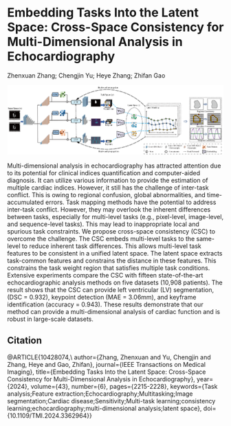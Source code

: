 # Embedding Tasks Into the Latent Space: Cross-Space Consistency for Multi-Dimensional Analysis in Echocardiography

Zhenxuan Zhang; Chengjin Yu; Heye Zhang; Zhifan Gao

![Figure 1](network_sep.png)

Multi-dimensional analysis in echocardiography has attracted attention due to its potential for clinical indices quantification and computer-aided diagnosis. It can utilize various information to provide the estimation of multiple cardiac indices. However, it still has the challenge of inter-task conflict. This is owing to regional confusion, global abnormalities, and time-accumulated errors. Task mapping methods have the potential to address inter-task conflict. However, they may overlook the inherent differences between tasks, especially for multi-level tasks (e.g., pixel-level, image-level, and sequence-level tasks). This may lead to inappropriate local and spurious task constraints. We propose cross-space consistency (CSC) to overcome the challenge. The CSC embeds multi-level tasks to the same-level to reduce inherent task differences. This allows multi-level task features to be consistent in a unified latent space. The latent space extracts task-common features and constrains the distance in these features. This constrains the task weight region that satisfies multiple task conditions. Extensive experiments compare the CSC with fifteen state-of-the-art echocardiographic analysis methods on five datasets (10,908 patients). The result shows that the CSC can provide left ventricular (LV) segmentation, (DSC = 0.932), keypoint detection (MAE = 3.06mm), and keyframe identification (accuracy = 0.943). These results demonstrate that our method can provide a multi-dimensional analysis of cardiac function and is robust in large-scale datasets.

## Citation
@ARTICLE{10428074,\\
  author={Zhang, Zhenxuan and Yu, Chengjin and Zhang, Heye and Gao, Zhifan},
  journal={IEEE Transactions on Medical Imaging}, 
  title={Embedding Tasks Into the Latent Space: Cross-Space Consistency for Multi-Dimensional Analysis in Echocardiography}, 
  year={2024},
  volume={43},
  number={6},
  pages={2215-2228},
  keywords={Task analysis;Feature extraction;Echocardiography;Multitasking;Image segmentation;Cardiac disease;Sensitivity;Multi-task learning;consistency learning;echocardiography;multi-dimensional analysis;latent space},
  doi={10.1109/TMI.2024.3362964}}


